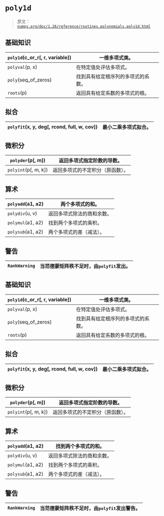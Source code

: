 # `poly1d`

> 原文：[`numpy.org/doc/1.26/reference/routines.polynomials.poly1d.html`](https://numpy.org/doc/1.26/reference/routines.polynomials.poly1d.html)

## 基础知识

| `poly1d`(c_or_r[, r, variable]) | 一维多项式类。 |
| --- | --- |
| `polyval`(p, x) | 在特定值处评估多项式。 |
| `poly`(seq_of_zeros) | 找到具有给定根序列的多项式的系数。 |
| `roots`(p) | 返回具有给定系数的多项式的根。 |

## 拟合

| `polyfit`(x, y, deg[, rcond, full, w, cov]) | 最小二乘多项式拟合。 |
| --- | --- |

## 微积分

| `polyder`(p[, m]) | 返回多项式指定阶数的导数。 |
| --- | --- |
| `polyint`(p[, m, k]) | 返回多项式的不定积分（原函数）。 |

## 算术

| `polyadd`(a1, a2) | 两个多项式的和。 |
| --- | --- |
| `polydiv`(u, v) | 返回多项式除法的商和余数。 |
| `polymul`(a1, a2) | 找到两个多项式的乘积。 |
| `polysub`(a1, a2) | 两个多项式的差（减法）。 |

## 警告

| `RankWarning` | 当范德蒙矩阵秩不足时，由`polyfit`发出。 |
| --- | --- |

## 基础知识

| `poly1d`(c_or_r[, r, variable]) | 一维多项式类。 |
| --- | --- |
| `polyval`(p, x) | 在特定值处评估多项式。 |
| `poly`(seq_of_zeros) | 找到具有给定根序列的多项式的系数。 |
| `roots`(p) | 返回具有给定系数的多项式的根。 |

## 拟合

| `polyfit`(x, y, deg[, rcond, full, w, cov]) | 最小二乘多项式拟合。 |
| --- | --- |

## 微积分

| `polyder`(p[, m]) | 返回多项式指定阶数的导数。 |
| --- | --- |
| `polyint`(p[, m, k]) | 返回多项式的不定积分（原函数）。 |

## 算术

| `polyadd`(a1, a2) | 找到两个多项式的和。 |
| --- | --- |
| `polydiv`(u, v) | 返回多项式除法的商和余数。 |
| `polymul`(a1, a2) | 找到两个多项式的乘积。 |
| `polysub`(a1, a2) | 两个多项式的差（减法）。 |

## 警告

| `RankWarning` | 当范德蒙矩阵秩不足时，由`polyfit`发出警告。 |
| --- | --- |
